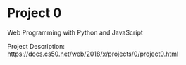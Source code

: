 # Project 0

Web Programming with Python and JavaScript

Project Description: https://docs.cs50.net/web/2018/x/projects/0/project0.html

